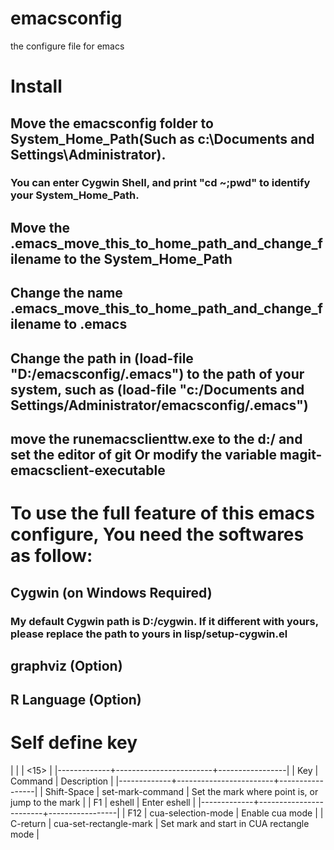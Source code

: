 emacsconfig
===========

the configure file for emacs

# Install

## Move the emacsconfig folder to System_Home_Path(Such as c:\Documents and Settings\Administrator\). 
### You can enter Cygwin Shell, and print "cd ~;pwd" to identify your System_Home_Path.
## Move the .emacs_move_this_to_home_path_and_change_filename to the System_Home_Path 
## Change the name .emacs_move_this_to_home_path_and_change_filename to .emacs
## Change the path in (load-file "D:/emacsconfig/.emacs") to the path of your system, such as (load-file "c:/Documents and Settings/Administrator/emacsconfig/.emacs")
## move the runemacsclienttw.exe to the d:/ and set the editor of git Or modify the variable magit-emacsclient-executable 
# To use the full feature of this emacs configure, You need the softwares as follow:

## Cygwin (on Windows Required) 
### My default Cygwin path is D:/cygwin. If it different with yours, please replace the path to yours in lisp/setup-cygwin.el
## graphviz (Option)
## R Language (Option)

# Self define key
|             |                        | <15>            |
|-------------+------------------------+-----------------|
| Key         | Command                | Description     |
|-------------+------------------------+-----------------|
| Shift-Space | set-mark-command       | Set the mark where point is, or jump to the mark |
| F1          | eshell                 | Enter eshell    |
|-------------+------------------------+-----------------|
| F12         | cua-selection-mode     | Enable cua mode |
| C-return    | cua-set-rectangle-mark | Set mark and start in CUA rectangle mode |

  

